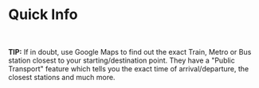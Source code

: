 # Quick Info
 

**TIP:** If in doubt, use Google Maps to find out the exact Train, Metro or Bus station closest to your starting/destination point. They have a "Public Transport" feature which tells you the exact time of arrival/departure, the closest stations and much more.

